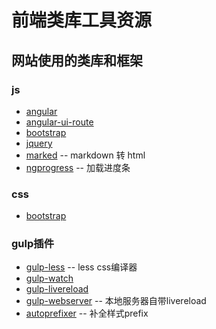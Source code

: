 # 前端类库工具资源

## 网站使用的类库和框架

### js

* [angular](https://angularjs.org/)
* [angular-ui-route](http://angular-ui.github.io/ui-router/site/#/api/ui.router)
* [bootstrap](http://getbootstrap.com/)
* [jquery](http://jquery.com/download/)
* [marked](https://github.com/chjj/marked) -- markdown 转 html
* [ngprogress](https://github.com/rstacruz/nprogress) -- 加载进度条

### css
* [bootstrap](http://getbootstrap.com/)

### gulp插件
* [gulp-less](https://www.npmjs.com/package/gulp-less) -- less css编译器
* [gulp-watch](https://github.com/floatdrop/gulp-watch/blob/master/docs/readme.md)
* [gulp-livereload](https://www.npmjs.com/package/gulp-livereload)
* [gulp-webserver](https://www.npmjs.com/package/gulp-livereload) -- 本地服务器自带livereload
* [autoprefixer](https://www.npmjs.com/package/gulp-autoprefixer) -- 补全样式prefix